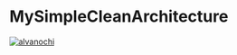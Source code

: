 # MySimpleCleanArchitecture
[![alvanochi](https://circleci.com/gh/alvanochi/MySimpleCleanArchitecture.svg?style=svg)](https://circleci.com/gh/alvanochi/MySimpleCleanArchitecture)
